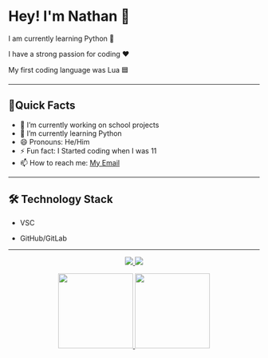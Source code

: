 # Hey! I'm Nathan 👋

I am currently learning Python 🐍

I have a strong passion for coding ❤️

My first coding language was Lua 🟦




<!--
**Natetothefuller/Natetothefuller** is a ✨ _special_ ✨ repository because its `README.md` (this file) appears on your GitHub profile.

Here are some ideas to get you started:

 ...
- 
- 👯 I’m looking to collaborate on ...
- 🤔 I’m looking for help with ...
- 💬 Ask me about ...
-->
---
## 🏃Quick Facts

- 🔭 I’m currently working on school projects
- 🌱 I’m currently learning Python
- 😄 Pronouns: He/Him
- ⚡ Fun fact: I Started coding when I was 11
- 📫 How to reach me: <a href='mailto:full.nathan2007@gmail.com'>My Email</a> 

---

## 🛠 Technology Stack 

* VSC  

* GitHub/GitLab 

---


<p align='center'> 
   <a href="https://www.linkedin.com/in/yourprofile/"> 
       <img src="https://img.shields.io/badge/linkedin-%230077B5.svg?&style=for-the-badge&logo=linkedin&logoColor=white"/> 
   </a> 
   <a href="https://t.me/yourchannel"> 
       <img src="https://img.shields.io/badge/Telegram-2CA5E0?style=for-the-badge&logo=telegram&logoColor=white"/> 
   </a> 
</p> 

<p align='center'> 
   <a href="https://github-readme-stats.vercel.app/api?username=Natetothefuller&show_icons=true&count_private=true"> 
       <img height=150 src="https://github-readme-stats.vercel.app/api?username=Natetothefuller&show_icons=true&count_private=true"/> 
   </a> 
   <a href="https://github.com/Natetothefuller/github-readme-stats"> 
       <img height=150 src="https://github-readme-stats.vercel.app/api/top-langs/?username=Natetothefuller&layout=compact"/> 
   </a> 
</p> 
